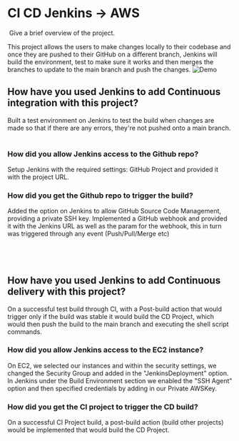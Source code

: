 # CI CD Jenkins -> AWS

​
Give a brief overview of the project.

This project allows the users to make changes locally to their codebase and once they are pushed to their GitHub on a different branch, Jenkins will build the environment, test to make sure it works and then merges the branches to update to the main branch and push the changes.
​
![Demo](./app/public/projectdemo.gif)
​

## How have you used Jenkins to add Continuous integration with this project?

Built a test environment on Jenkins to test the build when changes are made so that if there are any errors, they're not pushed onto a main branch.
​

### How did you allow Jenkins access to the Github repo?

Setup Jenkins with the required settings: GitHub Project and provided it with the project URL.
​

### How did you get the Github repo to trigger the build?

Added the option on Jenkins to allow GitHub Source Code Management, providing a private SSH key.
Implemented a GitHub webhook and provided it with the Jenkins URL as well as the param for the webhook, this in turn was triggered through any event (Push/Pull/Merge etc)

## ​​

## How have you used Jenkins to add Continuous delivery with this project?

On a successful test build through CI, with a Post-build action that would trigger only if the build was stable it would build the CD Project, which would then push the build to the main branch and executing the shell script commands.
​

### How did you allow Jenkins access to the EC2 instance?

On EC2, we selected our instances and within the security settings, we changed the Security Group and added in the "JenkinsDeployment" option.
In Jenkins under the Build Environment section we enabled the "SSH Agent" option and then specified credentials by adding in our Private AWSKey.
​

### How did you get the CI project to trigger the CD build?

On a successful CI Project build, a post-build action (build other projects) would be implemented that would build the CD Project.

## ​
